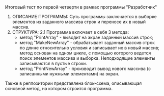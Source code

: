 Итоговый тест по первой четверти в рамках программы "Разработчик"
1. ОПИСАНИЕ ПРОГРАММЫ:
Суть программы заключается в выборке элементов из заданного массива строк и переносе их в новый массив.
2. СТРУКТУРА:
  2.1 Программа включает в себя 3 метода:
    - метод "PrintArray" - выводит на экран заданный массив строк;
    - метод "MakeNewArray"  - обрабатывает заданный массив строк по длине относительно условия и записывает их в новый массив;
      метод основан на одном цикле, с помощью которого ведется поиск элементов массива и выборка. Неподходящие элементы записываются в пустые строки.
    - метод "PrintNewArray" - производит вывод нового массива (с записанными нужными элементами) на экран.
    
    
Также в реппозитории представлена блок-схема, описывающая основной метод, на котором строится программа.
